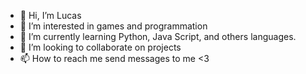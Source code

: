 - 👋 Hi, I’m Lucas
- 👀 I’m interested in games and programmation
- 🌱 I’m currently learning Python, Java Script, and others languages.
- 💞️ I’m looking to collaborate on projects
- 📫 How to reach me send messages to me <3

<!---
Lucasrs789/Lucasrs789 is a ✨ special ✨ repository because its `README.md` (this file) appears on your GitHub profile.
You can click the Preview link to take a look at your changes.
--->
